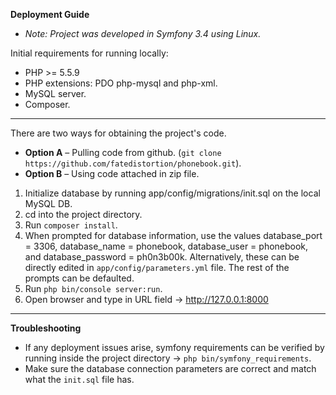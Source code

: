 **Deployment Guide**
- *Note: Project was developed in Symfony 3.4 using Linux.*

Initial requirements for running locally:
- PHP >= 5.5.9
- PHP extensions: PDO php-mysql and php-xml.
- MySQL server.
- Composer.

----------

There are two ways for obtaining the project's code.
- **Option A** – Pulling code from github. (`git clone https://github.com/fatedistortion/phonebook.git`).
- **Option B** – Using code attached in zip file.

 1. Initialize database by running app/config/migrations/init.sql on the
    local MySQL DB.
 2. cd into the project directory.
 3. Run `composer install`.
 4. When prompted for database information, use the values database_port
    = 3306, database_name = phonebook, database_user = phonebook, and database_password = ph0n3b00k. Alternatively, these can be directly edited in `app/config/parameters.yml` file. The rest of the prompts can be defaulted.
 5. Run `php bin/console server:run`.
 6. Open browser and type in URL field -> http://127.0.0.1:8000

----------

**Troubleshooting**
- If any deployment issues arise, symfony requirements can be verified by running inside the project directory -> `php bin/symfony_requirements`.
- Make sure the database connection parameters are correct and match what the `init.sql` file has.
